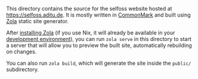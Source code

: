 This directory contains the source for the selfoss website hosted at <https://selfoss.aditu.de>. It is mostly written in [CommonMark](https://commonmark.org/) and built using [Zola](https://www.getzola.org) static site generator.

After [installing Zola](https://www.getzola.org/documentation/getting-started/installation/) (if you use Nix, it will already be available in your [development environment](content/docs/development/setting-up.md)), you can run `zola serve` in this directory to start a server that will allow you to preview the built site, automatically rebuilding on changes.

You can also run `zola build`, which will generate the site inside the `public/` subdirectory.

